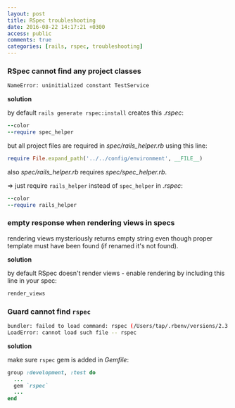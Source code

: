 ```yaml
---
layout: post
title: RSpec troubleshooting
date: 2016-08-22 14:17:21 +0300
access: public
comments: true
categories: [rails, rspec, troubleshooting]
---
```


<!-- more -->

### RSpec cannot find any project classes

```sh
NameError: uninitialized constant TestService
```

**solution**

by default `rails generate rspec:install` creates this _.rspec_:

```ruby
--color
--require spec_helper
```

but all project files are required in _spec/rails_helper.rb_ using this line:

```ruby
require File.expand_path('../../config/environment', __FILE__)
```

also _spec/rails_helper.rb_ requires _spec/spec_helper.rb_.

=\> just require `rails_helper` instead of `spec_helper` in _.rspec_:

```ruby
--color
--require rails_helper
```

### empty response when rendering views in specs

rendering views mysteriously returns empty string even though proper template
must have been found (if renamed it's not found).

**solution**

by default RSpec doesn't render views - enable rendering by including
this line in your spec:

```ruby
render_views
```

### Guard cannot find `rspec`

```sh
bundler: failed to load command: rspec (/Users/tap/.rbenv/versions/2.3.1/bin/rspec)
LoadError: cannot load such file -- rspec
```

**solution**

make sure `rspec` gem is added in _Gemfile_:

```ruby
group :development, :test do
  ...
  gem `rspec`
  ...
end
```
